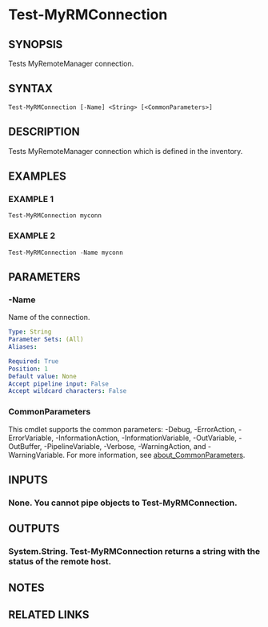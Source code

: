 ﻿---
external help file: MyRemoteManager-help.xml
Module Name: MyRemoteManager
online version:
schema: 2.0.0
---

# Test-MyRMConnection

## SYNOPSIS
Tests MyRemoteManager connection.

## SYNTAX

```
Test-MyRMConnection [-Name] <String> [<CommonParameters>]
```

## DESCRIPTION
Tests MyRemoteManager connection which is defined in the inventory.

## EXAMPLES

### EXAMPLE 1
```
Test-MyRMConnection myconn
```

### EXAMPLE 2
```
Test-MyRMConnection -Name myconn
```

## PARAMETERS

### -Name
Name of the connection.

```yaml
Type: String
Parameter Sets: (All)
Aliases:

Required: True
Position: 1
Default value: None
Accept pipeline input: False
Accept wildcard characters: False
```

### CommonParameters
This cmdlet supports the common parameters: -Debug, -ErrorAction, -ErrorVariable, -InformationAction, -InformationVariable, -OutVariable, -OutBuffer, -PipelineVariable, -Verbose, -WarningAction, and -WarningVariable. For more information, see [about_CommonParameters](http://go.microsoft.com/fwlink/?LinkID=113216).

## INPUTS

### None. You cannot pipe objects to Test-MyRMConnection.
## OUTPUTS

### System.String. Test-MyRMConnection returns a string with the status of the remote host.
## NOTES

## RELATED LINKS
